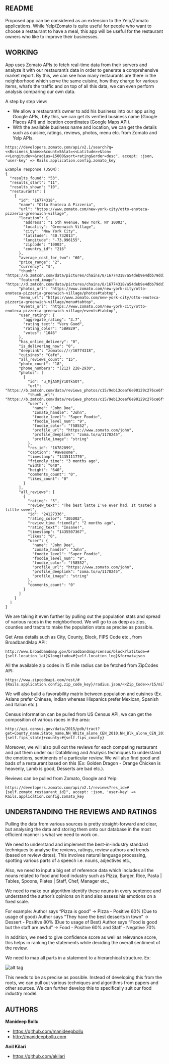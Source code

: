 README
------

Proposed app can be considered as an extension to the Yelp/Zomato applications. While Yelp/Zomato is quite useful for people who want to choose a restaurant to have a meal, this app will be useful for the restaurant owners who like to improve their businesses. 


WORKING
-------

App uses Zomato APIs to fetch real-time data from their servers and analyze it with our restaurant’s data in order to generate a comprehensive market report. By this, we can see how many restaurants are there in the neighborhood which serve the same cuisine, how they charge for various items, what’s the traffic and on top of all this data, we can even perform analysis comparing our own data.

A step by step view:
* We allow a restaurant’s owner to add his business into our app using Google APIs,. bBy this, we can get its verified business name (Google Places API) and location coordinates (Google Maps API).
* With the available business name and location, we can get the details such as cuisine, ratings, reviews, photos, menu etc. from Zomato and Yelp APIs.


```
https://developers.zomato.com/api/v2.1/search?q=<<Business_Name>>&count=5&lat=<<Latitude>>&lon=<<Longitude>>&radius=15000&sort=rating&order=desc", accept: :json, 'user-key' => Rails.application.config.zomato_key
```
```
Example response (JSON):
{
  "results_found": "53",
  "results_start": "11",
  "results_shown": "10",
  "restaurants": [
    {
      "id": "16774318",
      "name": "Otto Enoteca & Pizzeria",
      "url": "https://www.zomato.com/new-york-city/otto-enoteca-pizzeria-greenwich-village",
      "location": {
        "address": "1 5th Avenue, New York, NY 10003",
        "locality": "Greenwich Village",
        "city": "New York City",
        "latitude": "40.732013",
        "longitude": "-73.996155",
        "zipcode": "10003",
        "country_id": "216"
      },
      "average_cost_for_two": "60",
      "price_range": "2",
      "currency": "$",
      "thumb": "https://b.zmtcdn.com/data/pictures/chains/8/16774318/a54deb9e4dbb79dd7c8091b30c642077_featured_thumb.png",
      "featured_image": "https://d.zmtcdn.com/data/pictures/chains/8/16774318/a54deb9e4dbb79dd7c8091b30c642077_featured_v2.png",
      "photos_url": "https://www.zomato.com/new-york-city/otto-enoteca-pizzeria-greenwich-village/photos#tabtop",
      "menu_url": "https://www.zomato.com/new-york-city/otto-enoteca-pizzeria-greenwich-village/menu#tabtop",
      "events_url": "https://www.zomato.com/new-york-city/otto-enoteca-pizzeria-greenwich-village/events#tabtop",
      "user_rating": {
        "aggregate_rating": "3.7",
        "rating_text": "Very Good",
        "rating_color": "5BA829",
        "votes": "1046"
      },
      "has_online_delivery": "0",
      "is_delivering_now": "0",
      "deeplink": "zomato://r/16774318",
      "cuisines": "Cafe",
      "all_reviews_count": "15",
      "photo_count": "18",
      "phone_numbers": "(212) 228-2930",
      "photos": [
        {
          "id": "u_MjA5MjY1OTk5OT",
          "url": "https://b.zmtcdn.com/data/reviews_photos/c15/9eb13ceaf6e90129c276ce6ff980bc15_1435111695_640_640_thumb.JPG",
          "thumb_url": "https://b.zmtcdn.com/data/reviews_photos/c15/9eb13ceaf6e90129c276ce6ff980bc15_1435111695_200_thumb.JPG",
          "user": {
            "name": "John Doe",
            "zomato_handle": "John",
            "foodie_level": "Super Foodie",
            "foodie_level_num": "9",
            "foodie_color": "f58552",
            "profile_url": "https://www.zomato.com/john",
            "profile_deeplink": "zoma.to/u/1170245",
            "profile_image": "string"
          },
          "res_id": "16782899",
          "caption": "#awesome",
          "timestamp": "1435111770",
          "friendly_time": "3 months ago",
          "width": "640",
          "height": "640",
          "comments_count": "0",
          "likes_count": "0"
        }
      ],
      "all_reviews": [
        {
          "rating": "5",
          "review_text": "The best latte I've ever had. It tasted a little sweet",
          "id": "24127336",
          "rating_color": "305D02",
          "review_time_friendly": "2 months ago",
          "rating_text": "Insane!",
          "timestamp": "1435507367",
          "likes": "0",
          "user": {
            "name": "John Doe",
            "zomato_handle": "John",
            "foodie_level": "Super Foodie",
            "foodie_level_num": "9",
            "foodie_color": "f58552",
            "profile_url": "https://www.zomato.com/john",
            "profile_deeplink": "zoma.to/u/1170245",
            "profile_image": "string"
          },
          "comments_count": "0"
        }
      ]
    }
  ]
}
```

We are taking it even further by pulling out the population stats and spread of various races in the neighborhood. We will go to as deep as zips, counties and tracts to make the population stats as precise as possible. 

Get Area details such as City, County, Block, FIPS Code etc., from BroadbandMap API:
```
http://www.broadbandmap.gov/broadbandmap/census/block?latitude=#{self.location_lat}&longitude=#{self.location_lng}&format=json
```
All the available zip codes in 15 mile radius can be fetched from ZipCodes API:
```
https://www.zipcodeapi.com/rest/#{Rails.application.config.zip_code_key}/radius.json/<<Zip_Code>>/15/mile
```

We will also build a favorability matrix between population and cuisines (Ex. Asians prefer Chinese, Indian whereas Hispanics prefer Mexican, Spanish and Italian etc.). 

Census information can be pulled from US Census API, we can get the composition of various races in the area:
```
http://api.census.gov/data/2015/pdb/tract?get=County_name,State_name,NH_White_alone_CEN_2010,NH_Blk_alone_CEN_2010,Hispanic_CEN_2010,NH_AIAN_alone_CEN_2010,NH_Asian_alone_CEN_2010,Age5p_Hindi_ACSMOE_09_13,Age5p_Chinese_ACS_09_13,Males_CEN_2010,Females_CEN_2010,Tot_Population_CEN_2010&for=tract:*&in=state:#{self.fips_state}+county:#{self.fips_county}
```

Moreover, we will also pull out the reviews for each competing restaurant and put them under our DataMining and Analysis techniques to understand the emotions, sentiments of a particular review. We will also find good and bads of a restaurant based on this (Ex: Golden Dragon - Orange Chicken is heavenly, Lamb is good, Desserts are bad etc.).

Reviews can be pulled from Zomato, Google and Yelp:
```
https://developers.zomato.com/api/v2.1/reviews?res_id=#{self.zomato_restaurant_id}", accept: :json, 'user-key' => Rails.application.config.zomato_key
```

UNDERSTANDING THE REVIEWS AND RATINGS
-------------------------------------
Pulling the data from various sources is pretty straight-forward and clear, but analysing the data and storing them onto our database in the most efficient manner is what we need to work on. 

We need to understand and implement the best-in-industry standard techniques to analyse the reviews, ratings, review authors and trends (based on review dates). This involves natural language processing, spotting various parts of a speech i.e. nouns, adjectives etc.,

Also, we need to input a big set of reference data which includes all the nouns related to food and food industry such as Pizza, Burger, Rice, Pasta | Tables, Spoons, Plates | Staff, Chef, Manager etc.,

We need to make our algorithm identify these nouns in every sentence and understand the author’s opinions on it and also assess his emotions on a fixed scale.

For example:
Author says “Pizza is good” → Pizza - Positive 60% (Due to usage of good)
Author says “They have the best desserts in town” → Dessert - Positive 80% (Due to usage of Best)
Author says “Food is good but the staff are awful” → Food - Positive 60% and Staff - Negative 70%

In addition, we need to give confidence score as well as relevance score, this helps in ranking the statements while deciding the overall sentiment of the review.

We need to map all parts in a statement to a hierarchical structure.
Ex:

![alt tag](https://s10.postimg.org/dmv4n7e15/Screen_Shot_2017-04-23_at_01.40.52.png)

This needs to be as precise as possible. Instead of developing this from the roots, we can pull out various techniques and algorithms from papers and other sources. We can further develop this to specifically suit our food industry model.


AUTHORS
-------

**Manideep Bollu**

+ https://github.com/manideepbollu
+ http://manideepbollu.com

**Anil Kilari**

+ https://github.com/akilari
